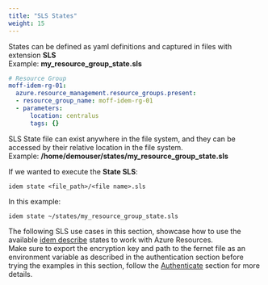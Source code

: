 ```yaml
---
title: "SLS States"
weight: 15
---
```


States can be defined as yaml definitions and captured in files with extension <b>SLS</b> <br>
Example: <b>my_resource_group_state.sls</b>

```yaml
# Resource Group
moff-idem-rg-01:
  azure.resource_management.resource_groups.present:
  - resource_group_name: moff-idem-rg-01
  - parameters:
      location: centralus
      tags: {}
```

SLS State file can exist anywhere in the file system, and they can be accessed by their relative location in the file system.<br>
Example: <b>/home/demouser/states/my_resource_group_state.sls</b>

If we wanted to execute the <b>State SLS</b>:

```shell
idem state <file_path>/<file name>.sls
```
In this example:

```shell
idem state ~/states/my_resource_group_state.sls
```

The following SLS use cases in this section, showcase how to use the available [idem describe](/Getting-Started/Basic-Commands/) states to work with Azure Resources.<br>
Make sure to export the encryption key and path to the fernet file as an environment variable as described in the authentication section before trying the examples in this section, follow the [Authenticate](/Getting-Started/Authenticate/) section for more details.



